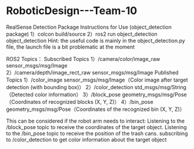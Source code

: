 # RoboticDesign---Team-10




RealSense Detection Package Instructions for Use (object_detection package)
1）colcon build/source
2）ros2 run object_detection object_detection
Hint: the useful code is mainly in the object_detection.py file, the launch file is a bit problematic at the moment

ROS2 Topics：
Subscribed Topics
1）/camera/color/image_raw	sensor_msgs/msg/Image	
2）/camera/depth/image_rect_raw	sensor_msgs/msg/Image
Published Topics
1）/color_image	sensor_msgs/msg/Image（Color image after target detection (with bounding box)）
2）/color_detection	std_msgs/msg/String（Detected color information）
3）/block_pose	geometry_msgs/msg/Pose（Coordinates of recognized blocks (X, Y, Z)）
4）/bin_pose	geometry_msgs/msg/Pose（Coordinates of the recognized bin (X, Y, Z)）


This can be considered if the robot arm needs to interact:
Listening to the /block_pose topic to receive the coordinates of the target object.
Listening to the /bin_pose topic to receive the position of the trash cans.
subscribing to /color_detection to get color information about the target object

